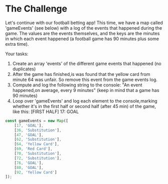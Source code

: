 # The Challenge
Let's continue with our football betting app! This time, we have a map called 'gameEvents' (see below) with a log of the events that happened during the game. The values are the events themselves, and the keys are the minutes in which each event happened (a football game has 90 minutes plus some extra time).

Your tasks:
1. Create an array 'events' of the different game events that happened (no duplicates)
2. After the game has finished,is was found that the yellow card from minute 64 was unfair. So remove this event from the game events log.
3. Compute and log the following string to the console: "An event happened,on average, every 9 minutes" (keep in mind that a game has 90 minutes)
4. Loop over 'gameEvents' and log each element to the console,marking whether it's in the first half or second half (after 45 min) of the game, like this: [FIRST HALF] 17: GOAL

```javascript
const gameEvents = new Map([
    [17, 'GOAL'],
    [36, 'Substitution'],
    [47, 'GOAL'],
    [62, 'Substitution'],
    [64, 'Yellow Card'],
    [69, 'Red Card'],
    [70, 'Substitution'],
    [72, 'Substitution'],
    [76, 'GOAL'],
    [80, 'GOAL'],
    [92, 'Yellow Card']
]);
```